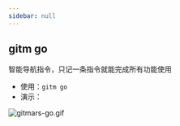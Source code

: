 ```yaml
---
sidebar: null
---
```


## gitm go <Badge text="beta" type="warning"/>

智能导航指令，只记一条指令就能完成所有功能使用

-   使用：`gitm go`
-   演示：

![gitmars-go.gif](https://gitee.com/saqqdy/gitmars/raw/master/lib/img/gitmars-go.gif)
